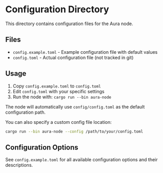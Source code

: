 # Configuration Directory

This directory contains configuration files for the Aura node.

## Files

- `config.example.toml` - Example configuration file with default values
- `config.toml` - Actual configuration file (not tracked in git)

## Usage

1. Copy `config.example.toml` to `config.toml`
2. Edit `config.toml` with your specific settings
3. Run the node with: `cargo run --bin aura-node`

The node will automatically use `config/config.toml` as the default configuration path.

You can also specify a custom config file location:
```bash
cargo run --bin aura-node --config /path/to/your/config.toml
```

## Configuration Options

See `config.example.toml` for all available configuration options and their descriptions.